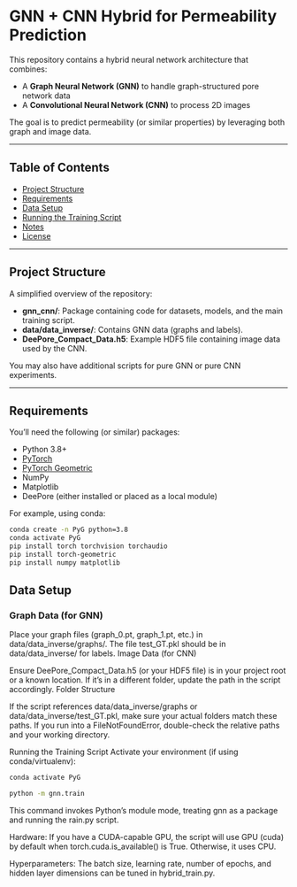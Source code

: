 # GNN + CNN Hybrid for Permeability Prediction

This repository contains a hybrid neural network architecture that combines:
- A **Graph Neural Network (GNN)** to handle graph-structured pore network data  
- A **Convolutional Neural Network (CNN)** to process 2D images  

The goal is to predict permeability (or similar properties) by leveraging both graph and image data.

---

## Table of Contents

- [Project Structure](#project-structure)
- [Requirements](#requirements)
- [Data Setup](#data-setup)
- [Running the Training Script](#running-the-training-script)
- [Notes](#notes)
- [License](#license)

---

## Project Structure

A simplified overview of the repository:


- **gnn_cnn/**: Package containing code for datasets, models, and the main training script.
- **data/data_inverse/**: Contains GNN data (graphs and labels).
- **DeePore_Compact_Data.h5**: Example HDF5 file containing image data used by the CNN.

You may also have additional scripts for pure GNN or pure CNN experiments.

---

## Requirements

You’ll need the following (or similar) packages:

- Python 3.8+  
- [PyTorch](https://pytorch.org/)  
- [PyTorch Geometric](https://pytorch-geometric.readthedocs.io/)  
- NumPy  
- Matplotlib  
- DeePore (either installed or placed as a local module)

For example, using conda:

```bash
conda create -n PyG python=3.8
conda activate PyG
pip install torch torchvision torchaudio
pip install torch-geometric
pip install numpy matplotlib
```

## Data Setup
### Graph Data (for GNN)

Place your graph files (graph_0.pt, graph_1.pt, etc.) in data/data_inverse/graphs/.
The file test_GT.pkl should be in data/data_inverse/ for labels.
Image Data (for CNN)

Ensure DeePore_Compact_Data.h5 (or your HDF5 file) is in your project root or a known location.
If it’s in a different folder, update the path in the script accordingly.
Folder Structure

If the script references data/data_inverse/graphs or data/data_inverse/test_GT.pkl, make sure your actual folders match these paths.
If you run into a FileNotFoundError, double-check the relative paths and your working directory.

Running the Training Script
Activate your environment (if using conda/virtualenv):

```bash
conda activate PyG
```

```bash
python -m gnn.train
```
This command invokes Python’s module mode, treating gnn as a package and running the rain.py script.


Hardware: If you have a CUDA-capable GPU, the script will use GPU (cuda) by default when torch.cuda.is_available() is True. Otherwise, it uses CPU.

Hyperparameters: The batch size, learning rate, number of epochs, and hidden layer dimensions can be tuned in hybrid_train.py.
